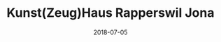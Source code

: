 ﻿---
title:          "Kunst(Zeug)Haus Rapperswil Jona"
date:           "2018-07-05"
draft:          false
robotsExclude:  true
forceNowrap:    false
---
